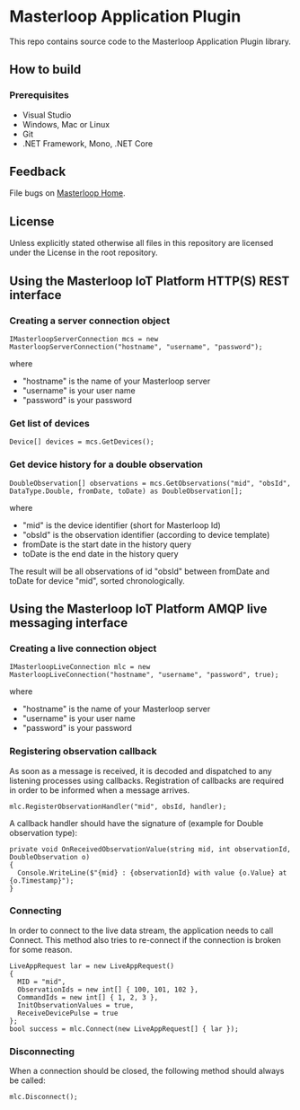 ﻿# Masterloop Application Plugin

This repo contains source code to the Masterloop Application Plugin library.

## How to build

### Prerequisites
- Visual Studio
- Windows, Mac or Linux
- Git
- .NET Framework, Mono, .NET Core

## Feedback

File bugs on [Masterloop Home](https://github.com/orgs/Masterloop/projects/1).

## License

Unless explicitly stated otherwise all files in this repository are licensed under the License in the root repository.

## Using the Masterloop IoT Platform HTTP(S) REST interface

### Creating a server connection object
```
IMasterloopServerConnection mcs = new MasterloopServerConnection("hostname", "username", "password");
```
where
- "hostname" is the name of your Masterloop server
- "username" is your user name
- "password" is your password


### Get list of devices
```
Device[] devices = mcs.GetDevices();
```

### Get device history for a double observation
```
DoubleObservation[] observations = mcs.GetObservations("mid", "obsId", DataType.Double, fromDate, toDate) as DoubleObservation[];
```
where
- "mid" is the device identifier (short for Masterloop Id)
- "obsId" is the observation identifier (according to device template)
- fromDate is the start date in the history query
- toDate is the end date in the history query

The result will be all observations of id "obsId" between fromDate and toDate for device "mid", sorted chronologically.


## Using the Masterloop IoT Platform AMQP live messaging interface

### Creating a live connection object
```
IMasterloopLiveConnection mlc = new MasterloopLiveConnection("hostname", "username", "password", true);
```
where
- "hostname" is the name of your Masterloop server
- "username" is your user name
- "password" is your password

### Registering observation callback
As soon as a message is received, it is decoded and dispatched to any listening processes using callbacks.
Registration of callbacks are required in order to be informed when a message arrives.
```
mlc.RegisterObservationHandler("mid", obsId, handler);
```

A callback handler should have the signature of (example for Double observation type):
```
private void OnReceivedObservationValue(string mid, int observationId, DoubleObservation o)
{
  Console.WriteLine($"{mid} : {observationId} with value {o.Value} at {o.Timestamp}");
}
```

### Connecting
In order to connect to the live data stream, the application needs to call Connect.
This method also tries to re-connect if the connection is broken for some reason.
```
LiveAppRequest lar = new LiveAppRequest()
{
  MID = "mid",
  ObservationIds = new int[] { 100, 101, 102 },
  CommandIds = new int[] { 1, 2, 3 },
  InitObservationValues = true,
  ReceiveDevicePulse = true
};
bool success = mlc.Connect(new LiveAppRequest[] { lar });
```

### Disconnecting
When a connection should be closed, the following method should always be called:
```
mlc.Disconnect();
```

